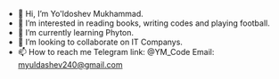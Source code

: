 - 👋 Hi, I’m Yo'ldoshev Mukhammad.
- 👀 I’m interested in reading books, writing codes and playing football.
- 🌱 I’m currently learning Phyton.
- 💞️ I’m looking to collaborate on IT Companys.
- 📫 How to reach me Telegram link: @YM_Code  Email: myuldashev240@gmail.com

<!---
Muhammad0776/Muhammad0776 is a ✨ special ✨ repository because its `README.md` (this file) appears on your GitHub profile.
You can click the Preview link to take a look at your changes.
--->
